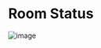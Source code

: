 # Room Status

![image](https://github.com/user-attachments/assets/2e7a6d6c-4e66-4f34-9de4-220f454fcb9a)
